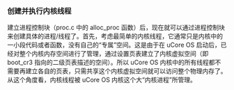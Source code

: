 ### 创建并执行内核线程

建立进程控制块（proc.c 中的 alloc_proc 函数）后，现在就可以通过进程控制块来创建具体的进程/线程了。首先，考虑最简单的内核线程，它通常只是内核中的一小段代码或者函数，没有自己的“专属”空间。这是由于在 uCore OS 启动后，已经对整个内核内存空间进行了管理，通过设置页表建立了内核虚拟空间（即 boot_cr3 指向的二级页表描述的空间）。所以 uCore OS 内核中的所有线程都不需要再建立各自的页表，只需共享这个内核虚拟空间就可以访问整个物理内存了。从这个角度看，内核线程被 uCore OS 内核这个大“内核进程”所管理。
